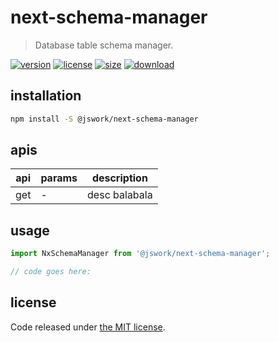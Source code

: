 # next-schema-manager
> Database table schema manager.

[![version][version-image]][version-url]
[![license][license-image]][license-url]
[![size][size-image]][size-url]
[![download][download-image]][download-url]

## installation
```bash
npm install -S @jswork/next-schema-manager
```

## apis
| api | params | description   |
|-----|--------|---------------|
| get | -      | desc balabala |

## usage
```js
import NxSchemaManager from '@jswork/next-schema-manager';

// code goes here:
```

## license
Code released under [the MIT license](https://github.com/afeiship/next-schema-manager/blob/master/LICENSE.txt).

[version-image]: https://img.shields.io/npm/v/@jswork/next-schema-manager
[version-url]: https://npmjs.org/package/@jswork/next-schema-manager

[license-image]: https://img.shields.io/npm/l/@jswork/next-schema-manager
[license-url]: https://github.com/afeiship/next-schema-manager/blob/master/LICENSE.txt

[size-image]: https://img.shields.io/bundlephobia/minzip/@jswork/next-schema-manager
[size-url]: https://github.com/afeiship/next-schema-manager/blob/master/dist/next-schema-manager.min.js

[download-image]: https://img.shields.io/npm/dm/@jswork/next-schema-manager
[download-url]: https://www.npmjs.com/package/@jswork/next-schema-manager

